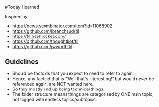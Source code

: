 #Today I learned

Inspired by 

 * https://news.ycombinator.com/item?id=11068902
 * https://github.com/jbranchaud/til
 * https://til.hashrocket.com/
 * https://github.com/thoughtbot/til
 * https://github.com/jwworth/til
 
 
## Guidelines

 * Should be factoids that you expect to need to refer to again.
 * Hence, any factoid that is "Well that's interesting!" but would *never* be referenced again, are NOT wanted here.
 * So they mostly end up being technical things.
 * The folder structure means things are categorised by ONE main topic, not tagged with endless topics/subtopics.
